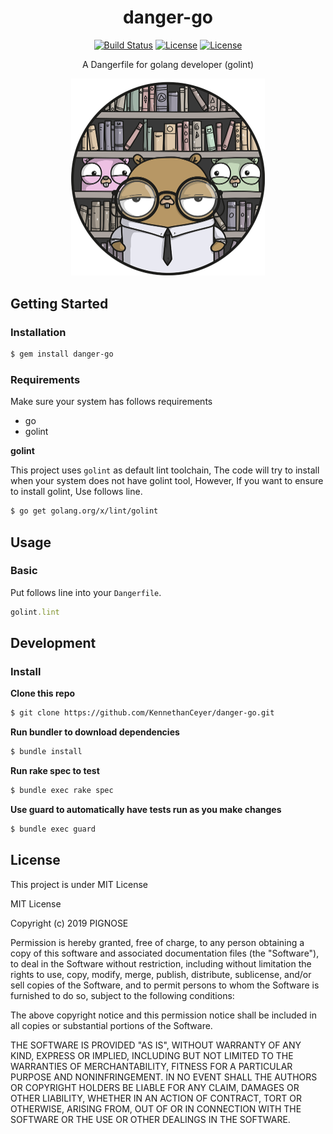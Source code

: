 <h1 align="center">danger-go</h1>
<p align="center">
    <a href="https://travis-ci.com/KennethanCeyer/danger-go" target="_blank"><img src="https://travis-ci.com/KennethanCeyer/danger-go.svg?branch=master" alt="Build Status"></a>
    <a href="http://rubygems.org/gems/danger-go" target="_blank"><img src="https://img.shields.io/gem/v/danger-go.svg?style=flat" alt="License"></a>
    <a href="https://github.com/KennethanCeyer/danger-go/blob/master/LICENSE" target="_blank"><img src="http://img.shields.io/badge/license-MIT-green.svg?style=flat" alt="License"></a>
</p>
<p align="center">A Dangerfile for golang developer (golint)</p>
<p align="center"><img width="310" src="./docs/images/gopher.png"></p>

## Getting Started

### Installation

```bash
$ gem install danger-go
```

### Requirements

Make sure your system has follows requirements

- go
- golint

**golint**

This project uses `golint` as default lint toolchain,
The code will try to install when your system does not have golint tool,
However, If you want to ensure to install golint,
Use follows line. 

```bash
$ go get golang.org/x/lint/golint
``` 

## Usage

### Basic

Put follows line into your `Dangerfile`.

```ruby
golint.lint
```

## Development

### Install

**Clone this repo**

```bash
$ git clone https://github.com/KennethanCeyer/danger-go.git
```

**Run bundler to download dependencies**

```bash
$ bundle install
```

**Run rake spec to test**

```bash
$ bundle exec rake spec
```

**Use guard to automatically have tests run as you make changes**

```bash
$ bundle exec guard
```

## License

This project is under MIT License

MIT License

Copyright (c) 2019 PIGNOSE

Permission is hereby granted, free of charge, to any person obtaining a copy
of this software and associated documentation files (the "Software"), to deal
in the Software without restriction, including without limitation the rights
to use, copy, modify, merge, publish, distribute, sublicense, and/or sell
copies of the Software, and to permit persons to whom the Software is
furnished to do so, subject to the following conditions:

The above copyright notice and this permission notice shall be included in all
copies or substantial portions of the Software.

THE SOFTWARE IS PROVIDED "AS IS", WITHOUT WARRANTY OF ANY KIND, EXPRESS OR
IMPLIED, INCLUDING BUT NOT LIMITED TO THE WARRANTIES OF MERCHANTABILITY,
FITNESS FOR A PARTICULAR PURPOSE AND NONINFRINGEMENT. IN NO EVENT SHALL THE
AUTHORS OR COPYRIGHT HOLDERS BE LIABLE FOR ANY CLAIM, DAMAGES OR OTHER
LIABILITY, WHETHER IN AN ACTION OF CONTRACT, TORT OR OTHERWISE, ARISING FROM,
OUT OF OR IN CONNECTION WITH THE SOFTWARE OR THE USE OR OTHER DEALINGS IN THE
SOFTWARE.
